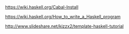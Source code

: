 https://wiki.haskell.org/Cabal-Install

https://wiki.haskell.org/How_to_write_a_Haskell_program

http://www.slideshare.net/kizzx2/template-haskell-tutorial
